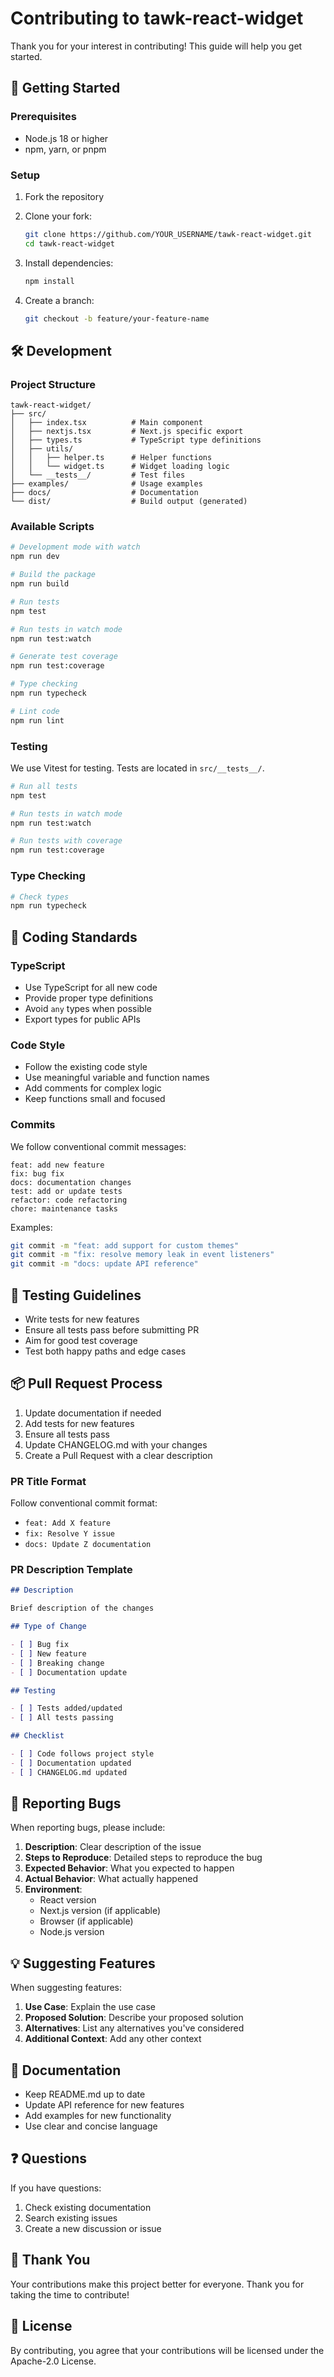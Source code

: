 # Contributing to tawk-react-widget

Thank you for your interest in contributing! This guide will help you get started.

## 🚀 Getting Started

### Prerequisites

- Node.js 18 or higher
- npm, yarn, or pnpm

### Setup

1. Fork the repository
2. Clone your fork:

   ```bash
   git clone https://github.com/YOUR_USERNAME/tawk-react-widget.git
   cd tawk-react-widget
   ```

3. Install dependencies:

   ```bash
   npm install
   ```

4. Create a branch:
   ```bash
   git checkout -b feature/your-feature-name
   ```

## 🛠️ Development

### Project Structure

```
tawk-react-widget/
├── src/
│   ├── index.tsx          # Main component
│   ├── nextjs.tsx         # Next.js specific export
│   ├── types.ts           # TypeScript type definitions
│   ├── utils/
│   │   ├── helper.ts      # Helper functions
│   │   └── widget.ts      # Widget loading logic
│   └── __tests__/         # Test files
├── examples/              # Usage examples
├── docs/                  # Documentation
└── dist/                  # Build output (generated)
```

### Available Scripts

```bash
# Development mode with watch
npm run dev

# Build the package
npm run build

# Run tests
npm test

# Run tests in watch mode
npm run test:watch

# Generate test coverage
npm run test:coverage

# Type checking
npm run typecheck

# Lint code
npm run lint
```

### Testing

We use Vitest for testing. Tests are located in `src/__tests__/`.

```bash
# Run all tests
npm test

# Run tests in watch mode
npm run test:watch

# Run tests with coverage
npm run test:coverage
```

### Type Checking

```bash
# Check types
npm run typecheck
```

## 📝 Coding Standards

### TypeScript

- Use TypeScript for all new code
- Provide proper type definitions
- Avoid `any` types when possible
- Export types for public APIs

### Code Style

- Follow the existing code style
- Use meaningful variable and function names
- Add comments for complex logic
- Keep functions small and focused

### Commits

We follow conventional commit messages:

```
feat: add new feature
fix: bug fix
docs: documentation changes
test: add or update tests
refactor: code refactoring
chore: maintenance tasks
```

Examples:

```bash
git commit -m "feat: add support for custom themes"
git commit -m "fix: resolve memory leak in event listeners"
git commit -m "docs: update API reference"
```

## 🧪 Testing Guidelines

- Write tests for new features
- Ensure all tests pass before submitting PR
- Aim for good test coverage
- Test both happy paths and edge cases

## 📦 Pull Request Process

1. Update documentation if needed
2. Add tests for new features
3. Ensure all tests pass
4. Update CHANGELOG.md with your changes
5. Create a Pull Request with a clear description

### PR Title Format

Follow conventional commit format:

- `feat: Add X feature`
- `fix: Resolve Y issue`
- `docs: Update Z documentation`

### PR Description Template

```markdown
## Description

Brief description of the changes

## Type of Change

- [ ] Bug fix
- [ ] New feature
- [ ] Breaking change
- [ ] Documentation update

## Testing

- [ ] Tests added/updated
- [ ] All tests passing

## Checklist

- [ ] Code follows project style
- [ ] Documentation updated
- [ ] CHANGELOG.md updated
```

## 🐛 Reporting Bugs

When reporting bugs, please include:

1. **Description**: Clear description of the issue
2. **Steps to Reproduce**: Detailed steps to reproduce the bug
3. **Expected Behavior**: What you expected to happen
4. **Actual Behavior**: What actually happened
5. **Environment**:
   - React version
   - Next.js version (if applicable)
   - Browser (if applicable)
   - Node.js version

## 💡 Suggesting Features

When suggesting features:

1. **Use Case**: Explain the use case
2. **Proposed Solution**: Describe your proposed solution
3. **Alternatives**: List any alternatives you've considered
4. **Additional Context**: Add any other context

## 📖 Documentation

- Keep README.md up to date
- Update API reference for new features
- Add examples for new functionality
- Use clear and concise language

## ❓ Questions

If you have questions:

1. Check existing documentation
2. Search existing issues
3. Create a new discussion or issue

## 🙏 Thank You

Your contributions make this project better for everyone. Thank you for taking the time to contribute!

## 📄 License

By contributing, you agree that your contributions will be licensed under the Apache-2.0 License.
